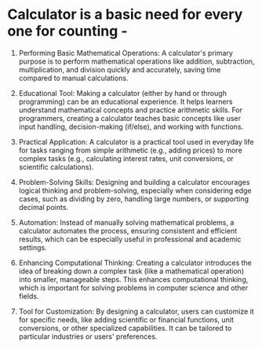 # Calculator is a basic need for every one for counting - #

1. Performing Basic Mathematical Operations: A calculator's primary purpose is to perform mathematical operations like addition, subtraction, multiplication, and division quickly and accurately, saving time compared to manual calculations.

2. Educational Tool: Making a calculator (either by hand or through programming) can be an educational experience. It helps learners understand mathematical concepts and practice arithmetic skills. For programmers, creating a calculator teaches basic concepts like user input handling, decision-making (if/else), and working with functions.

3. Practical Application: A calculator is a practical tool used in everyday life for tasks ranging from simple arithmetic (e.g., adding prices) to more complex tasks (e.g., calculating interest rates, unit conversions, or scientific calculations).

4. Problem-Solving Skills: Designing and building a calculator encourages logical thinking and problem-solving, especially when considering edge cases, such as dividing by zero, handling large numbers, or supporting decimal points.

5. Automation: Instead of manually solving mathematical problems, a calculator automates the process, ensuring consistent and efficient results, which can be especially useful in professional and academic settings.

6. Enhancing Computational Thinking: Creating a calculator introduces the idea of breaking down a complex task (like a mathematical operation) into smaller, manageable steps. This enhances computational thinking, which is important for solving problems in computer science and other fields.

7. Tool for Customization: By designing a calculator, users can customize it for specific needs, like adding scientific or financial functions, unit conversions, or other specialized capabilities. It can be tailored to particular industries or users' preferences.
